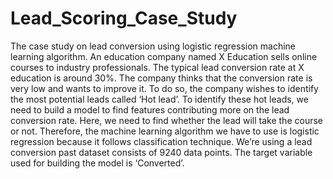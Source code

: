 # Lead_Scoring_Case_Study
The case study on lead conversion using logistic regression machine learning algorithm.
An education company named X Education sells online courses to industry professionals. The typical lead conversion rate at X education is around 30%. The company thinks that the conversion rate is very low and wants to improve it. To do so, the company wishes to identify the most potential leads called ‘Hot lead’. To identify these hot leads, we need to build a model to find features contributing more on the lead conversion rate. Here, we need to find whether the lead will take the course or not. Therefore, the machine learning algorithm we have to use is logistic regression because it follows classification technique. We’re using a lead conversion past dataset consists of 9240 data points. The target variable used for building the model is ‘Converted’.
